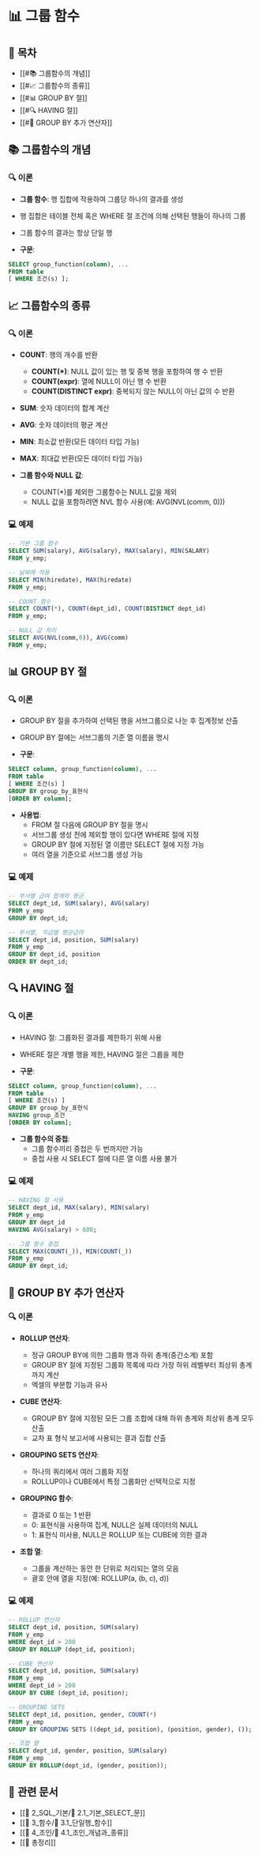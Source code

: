 # 📊 그룹 함수

## 📑 목차
- [[#📚 그룹함수의 개념]]
- [[#📈 그룹함수의 종류]]
- [[#📊 GROUP BY 절]]
- [[#🔍 HAVING 절]]
- [[#🔄 GROUP BY 추가 연산자]]

## 📚 그룹함수의 개념
### 🔍 이론
- **그룹 함수**: 행 집합에 작용하여 그룹당 하나의 결과를 생성
- 행 집합은 테이블 전체 혹은 WHERE 절 조건에 의해 선택된 행들이 하나의 그룹
- 그룹 함수의 결과는 항상 단일 행

- **구문**:
```sql
SELECT group_function(column), ...  
FROM table  
[ WHERE 조건(s) ];
```
## 📈 그룹함수의 종류
### 🔍 이론
- **COUNT**: 행의 개수를 반환
  - **COUNT(*)**: NULL 값이 있는 행 및 중복 행을 포함하여 행 수 반환
  - **COUNT(expr)**: 열에 NULL이 아닌 행 수 반환
  - **COUNT(DISTINCT expr)**: 중복되지 않는 NULL이 아닌 값의 수 반환

- **SUM**: 숫자 데이터의 합계 계산
- **AVG**: 숫자 데이터의 평균 계산
- **MIN**: 최소값 반환(모든 데이터 타입 가능)
- **MAX**: 최대값 반환(모든 데이터 타입 가능)

- **그룹 함수와 NULL 값**:
  - COUNT(*)를 제외한 그룹함수는 NULL 값을 제외
  - NULL 값을 포함하려면 NVL 함수 사용(예: AVG(NVL(comm, 0)))

### 💻 예제
```sql
-- 기본 그룹 함수  
SELECT SUM(salary), AVG(salary), MAX(salary), MIN(SALARY)  
FROM y_emp;

-- 날짜에 적용  
SELECT MIN(hiredate), MAX(hiredate)  
FROM y_emp;

-- COUNT 함수  
SELECT COUNT(*), COUNT(dept_id), COUNT(DISTINCT dept_id)  
FROM y_emp;

-- NULL 값 처리  
SELECT AVG(NVL(comm,0)), AVG(comm)  
FROM y_emp;
```
## 📊 GROUP BY 절
### 🔍 이론
- GROUP BY 절을 추가하여 선택된 행을 서브그룹으로 나눈 후 집계정보 산출
- GROUP BY 절에는 서브그룹의 기준 열 이름을 명시

- **구문**:
```sql
SELECT column, group_function(column), ...  
FROM table  
[ WHERE 조건(s) ]  
GROUP BY group_by_표현식  
[ORDER BY column];
```

- **사용법**:
  - FROM 절 다음에 GROUP BY 절을 명시
  - 서브그룹 생성 전에 제외할 행이 있다면 WHERE 절에 지정
  - GROUP BY 절에 지정된 열 이름만 SELECT 절에 지정 가능
  - 여러 열을 기준으로 서브그룹 생성 가능

### 💻 예제
```sql
-- 부서별 급여 합계와 평균  
SELECT dept_id, SUM(salary), AVG(salary)  
FROM y_emp  
GROUP BY dept_id;

-- 부서별, 직급별 평균급여  
SELECT dept_id, position, SUM(salary)  
FROM y_emp  
GROUP BY dept_id, position  
ORDER BY dept_id;
```

## 🔍 HAVING 절
### 🔍 이론
- HAVING 절: 그룹화된 결과를 제한하기 위해 사용
- WHERE 절은 개별 행을 제한, HAVING 절은 그룹을 제한

- **구문**:
```sql
SELECT column, group_function(column), ...  
FROM table  
[ WHERE 조건(s) ]  
GROUP BY group_by_표현식  
HAVING group_조건  
[ORDER BY column];
```

- **그룹 함수의 중첩**:
  - 그룹 함수끼리 중첩은 두 번까지만 가능
  - 중첩 사용 시 SELECT 절에 다른 열 이름 사용 불가

### 💻 예제
```sql
-- HAVING 절 사용  
SELECT dept_id, MAX(salary), MIN(salary)  
FROM y_emp  
GROUP BY dept_id  
HAVING AVG(salary) > 600;

-- 그룹 함수 중첩  
SELECT MAX(COUNT(_)), MIN(COUNT(_))  
FROM y_emp  
GROUP BY dept_id;
```

## 🔄 GROUP BY 추가 연산자
### 🔍 이론
- **ROLLUP 연산자**:
  - 정규 GROUP BY에 의한 그룹화 행과 하위 총계(중간소계) 포함
  - GROUP BY 절에 지정된 그룹화 목록에 따라 가장 하위 레벨부터 최상위 총계까지 계산
  - 엑셀의 부분합 기능과 유사

- **CUBE 연산자**:
  - GROUP BY 절에 지정된 모든 그룹 조합에 대해 하위 총계와 최상위 총계 모두 산출
  - 교차 표 형식 보고서에 사용되는 결과 집합 산출

- **GROUPING SETS 연산자**:
  - 하나의 쿼리에서 여러 그룹화 지정
  - ROLLUP이나 CUBE에서 특정 그룹화만 선택적으로 지정

- **GROUPING 함수**:
  - 결과로 0 또는 1 반환
  - 0: 표현식을 사용하여 집계, NULL은 실제 데이터의 NULL
  - 1: 표현식 미사용, NULL은 ROLLUP 또는 CUBE에 의한 결과

- **조합 열**:
  - 그룹을 계산하는 동안 한 단위로 처리되는 열의 모음
  - 괄호 안에 열을 지정(예: ROLLUP(a, (b, c), d))

### 💻 예제
```sql
-- ROLLUP 연산자  
SELECT dept_id, position, SUM(salary)  
FROM y_emp  
WHERE dept_id > 200  
GROUP BY ROLLUP (dept_id, position);

-- CUBE 연산자  
SELECT dept_id, position, SUM(salary)  
FROM y_emp  
WHERE dept_id > 200  
GROUP BY CUBE (dept_id, position);

-- GROUPING SETS  
SELECT dept_id, position, gender, COUNT(*)  
FROM y_emp  
GROUP BY GROUPING SETS ((dept_id, position), (position, gender), ());

-- 조합 열  
SELECT dept_id, gender, position, SUM(salary)  
FROM y_emp  
GROUP BY ROLLUP(dept_id, (gender, position));
```
## 🔗 관련 문서
- [[📂 2_SQL_기본/📝 2.1_기본_SELECT_문]]
- [[📂 3_함수/📝 3.1_단일행_함수]]
- [[📂 4_조인/📝 4.1_조인_개념과_종류]]
- [[📝 총정리]]
